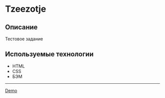 # Tzeezotje

## Описание

Тестовое задание

## Используемые технологии

- HTML
- CSS
- БЭМ

---

[Demo](https://tzeezotje.nothingisreal.ru/)
